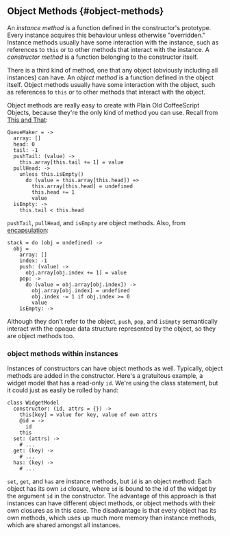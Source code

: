## Object Methods {#object-methods}

An *instance method* is a function defined in the constructor's prototype. Every instance acquires this behaviour unless otherwise "overridden." Instance methods usually have some interaction with the instance, such as references to `this` or to other methods that interact with the instance. A *constructor method* is a function belonging to the constructor itself.

There is a third kind of method, one that any object (obviously including all instances) can have. An *object method* is a function defined in the object itself. Object methods usually have some interaction with the object, such as references to `this` or to other methods that interact with the object.

Object methods are really easy to create with Plain Old CoffeeScript Objects, because they're the only kind of method you can use. Recall from [This and That](#this):

    QueueMaker = ->
      array: []
      head: 0
      tail: -1
      pushTail: (value) ->
        this.array[this.tail += 1] = value
      pullHead: ->
        unless this.isEmpty()
          do (value = this.array[this.head]) =>
            this.array[this.head] = undefined
            this.head += 1
            value
      isEmpty: ->
        this.tail < this.head
        
`pushTail`, `pullHead`, and `isEmpty` are object methods. Also, from [encapsulation](#hiding-state):

    stack = do (obj = undefined) ->
      obj =
        array: []
        index: -1
        push: (value) ->
          obj.array[obj.index += 1] = value
        pop: ->
          do (value = obj.array[obj.index]) ->
            obj.array[obj.index] = undefined
            obj.index -= 1 if obj.index >= 0
            value
        isEmpty: ->

Although they don't refer to the object, `push`, `pop`, and `isEmpty` semantically interact with the opaque data structure represented by the object, so they are object methods too.

### object methods within instances

Instances of constructors can have object methods as well. Typically, object methods are added in the constructor. Here's a gratuitous example, a widget model that has a read-only `id`. We're using the class statement, but it could just as easily be rolled by hand:

    class WidgetModel
      constructor: (id, attrs = {}) ->
        this[key] = value for key, value of own attrs
        @id = ->
          id
        this
      set: (attrs) ->
        # ...
      get: (key) ->
        # ...
      has: (key) ->
        # ...

`set`, `get`, and `has` are instance methods, but `id` is an object method: Each object has its own `id` closure, where `id` is bound to the id of the widget by the argument `id` in the constructor. The advantage of this approach is that instances can have different object methods, or object methods with their own closures as in this case. The disadvantage is that every object has its own methods, which uses up much more memory than instance methods, which are shared amongst all instances.
